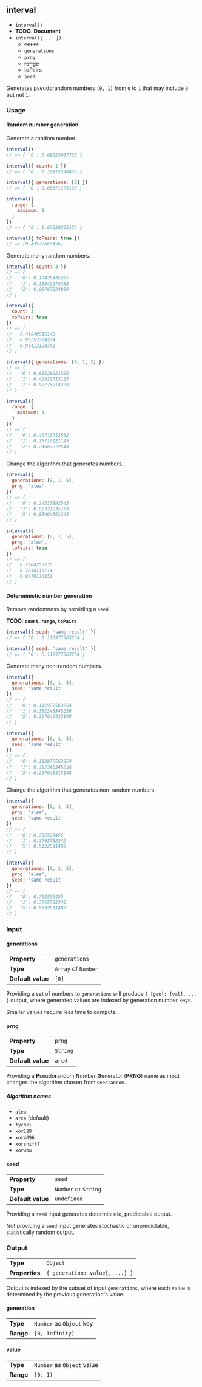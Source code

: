 ## interval
* `interval()`
* **TODO: Document**
* `interval({ ... })`
  * ~~count~~
  * `generations`
  * `prng`
  * ~~range~~
  * ~~toPairs~~
  * `seed`

Generates pseudorandom numbers `[0, 1)` from `0` to `1` that may include `0` but not `1`.

### Usage
#### Random number generation
Generate a random number.

```javascript
interval()
// => { '0': 0.68023907735 }

interval({ count: 1 })
// => { '0': 0.36872358435 }

interval({ generations: [0] })
// => { '0': 0.05671275166 }

interval({
  range: {
    maximum: 1
  }
})
// => { '0': 0.67230265174 }

interval({ toPairs: true })
// => [0.43572663456]

```

Generate many random numbers.

```javascript
interval({ count: 3 })
// => {
//   '0': 0.17435435355
//   '1': 0.33342673333
//   '2': 0.08767234999
// }

interval({
  count: 3,
  toPairs: true
})
// => [
//   0.41048516143
//   0.99257324234
//   0.91413123341
// ]

interval({ generations: [0, 1, 2] })
// => {
//   '0': 0.88528921522
//   '1': 0.42322313123
//   '2': 0.97275714329
// }

interval({
  range: {
    maximum: 3
  }
})
// => {
//   '0': 0.46715713562
//   '1': 0.75716121145
//   '2': 0.23687272543
// }
```

Change the algorithm that generates numbers.

```javascript
interval({
  generations: [0, 1, 5],
  prng: 'alea'
})
// => {
//   '0': 0.24537892543
//   '1': 0.82371235163
//   '5': 0.83464561245
// }

interval({
  generations: [0, 1, 5],
  prng: 'alea',
  toPairs: true
})
// => [
//   0.7264253735
//   0.7838716214
//   0.9979114151
// ]
```

#### Deterministic number generation
Remove randomness by providing a `seed`.

**TODO: `count`, `range`, `toPairs`**

```javascript
interval({ seed: 'same result' })
// => { '0': 0.112977563254 }

interval({ seed: 'same result' })
// => { '0': 0.112977563254 }
```

Generate many non-random numbers.

```javascript
interval({
  generations: [0, 1, 5],
  seed: 'same result'
})
// => {
//   '0': 0.112977563254
//   '1': 0.352345345256
//   '5': 0.267645415148
// }

interval({
  generations: [0, 1, 5],
  seed: 'same result'
})
// => {
//   '0': 0.112977563254
//   '1': 0.352345345256
//   '5': 0.267645415148
// }
```

Change the algorithm that generates non-random numbers.

```javascript
interval({
  generations: [0, 1, 5],
  prng: 'alea',
  seed: 'same result'
})
// => {
//   '0': 0.762595455
//   '1': 0.3765782342
//   '5': 0.5132831485
// }

interval({
  generations: [0, 1, 5],
  prng: 'alea',
  seed: 'same result'
})
// => {
//   '0': 0.762595455
//   '1': 0.3765782342
//   '5': 0.5132831485
// }
```

### Input
#### generations
| | |
| --- | --- |
| **Property** | `generations` |
| **Type** | `Array` of `Number` |
| **Default value** | `[0]` |

Providing a set of numbers to `generations` will produce `{ [gen]: [val], ... }` output, where generated values are indexed by generation number keys.

Smaller values require less time to compute.

#### prng
| | |
| --- | --- |
| **Property** | `prng` |
| **Type** | `String` |
| **Default value** | `arc4` |

Providing a **P**seudo**r**andom **N**umber **G**enerator (**PRNG**) name as input changes the algorithm chosen from `seedrandom`.

##### Algorithm names
* `alea`
* `arc4` (default)
* `tychei`
* `xor128`
* `xor4096`
* `xorshift7`
* `xorwow`

#### seed
| | |
| --- | --- |
| **Property** | `seed` |
| **Type** | `Number` or `String` |
| **Default value** | `undefined` |

Providing a `seed` input generates deterministic, predictable output.

Not providing a `seed` input generates stochastic or unpredictable, statistically random output.

### Output
| | |
| --- | --- |
| **Type** | `Object` |
| **Properties** | `{ generation: value[, ...] }` |

Output is indexed by the subset of input `generations`, where each value is determined by the previous generation's value.

#### generation
| | |
| --- | --- |
| **Type** | `Number` as `Object` key |
| **Range** | `[0, Infinity)` |

#### value
| | |
| --- | --- |
| **Type** | `Number` as `Object` value |
| **Range** | `[0, 1)` |
